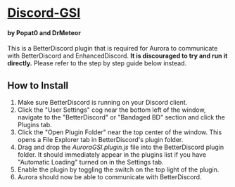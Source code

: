 # [Discord-GSI](https://github.com/Popat0/Discord-GSI) 
#### by Popat0 and DrMeteor
This is a BetterDiscord plugin that is required for Aurora to communicate with BetterDiscord and EnhancedDiscord.
**It is discouraged to try and run it directly.** Please refer to the step by step guide below instead.

## How to Install
1. Make sure BetterDiscord is running on your Discord client.
2. Click the "User Settings" cog near the bottom left of the window, navigate to the "BetterDiscord" or "Bandaged BD" section and click the Plugins tab.
3. Click the "Open Plugin Folder" near the top center of the window. This opens a File Explorer tab in BetterDiscord's plugin folder.
4. Drag and drop the *AuroraGSI.plugin.js* file into the BetterDiscord plugin folder. It should immediately appear in the plugins list if you have "Automatic Loading" turned on in the Settings tab.
5. Enable the plugin by toggling the switch on the top light of the plugin.
6. Aurora should now be able to communicate with BetterDiscord.
